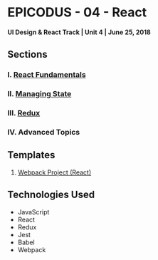 # EPICODUS - 04 - React

**UI Design & React Track | Unit 4 | June 25, 2018**

## Sections

### I. [React Fundamentals](01-react-fundamentals)

### II. [Managing State](02-managing-state)

### III. [Redux](03-redux)

### IV. Advanced Topics

## Templates

1. [Webpack Project (React)](00-templates/webpack-project)

## Technologies Used

- JavaScript
- React
- Redux
- Jest
- Babel
- Webpack
